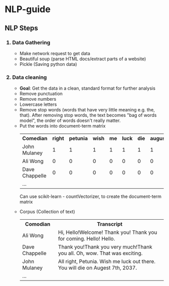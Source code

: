 # NLP-guide

<h2>NLP Steps</h2>
<ol>
<h3><li>Data Gathering</li></h3>
<ul><li>Make network request to get data</li><li>Beautiful soup (parse HTML docs/extract parts of a website)</li><li>Pickle (Saving python data)</li></ul>
<h3><li>Data cleaning</li></h3>
<ul>
<li><b>Goal</b>: Get the data in a clean, standard format for further analysis</li>
<li>Remove punctuation</li><li>Remove numbers</li><li>Lowercase letters</li>
<li>Remove stop words (words that have very little meaning e.g. the, that). After removing stop words, the text becomes "bag of words model", the order of words doesn't really
 matter.</li><li>Put the words into document-term matrix
 <p>
 <table>
 <tr><th>Comedian</th><th>right</th><th>petunia</th><th>wish</th><th>me</th><th>luck</th>
 <th>die</th><th>august</th><th>hello</th><th>thank</th><th>welcome</th><th>wow</th><th>exciting</th></tr>
 
 <tr><td>John Mulaney</td>
 <td>1</td><td>1</td><td>1</td><td>1</td><td>1</td><td>1</td><td>1</td><td>0</td><td>0</td><td>0</td><td>0</td><td>0</td>
 </tr>
 <tr><td>Ali Wong</td>
 <td>0</td><td>0</td><td>0</td><td>0</td><td>0</td><td>0</td><td>0</td><td>3</td><td>2</td><td>0</td><td>0</td><td>0</td>
 </tr>
 <tr><td>Dave Chappelle</td>
 <td>0</td><td>0</td><td>0</td><td>0</td><td>0</td><td>0</td><td>0</td><td>0</td><td>3</td><td>0</td><td>1</td><td>1</td>
 </tr>
 <tr><td>...</td>
 <td></td><td></td><td></td><td></td><td></td><td></td><td></td><td></td><td></td><td></td><td></td><td></td>
 </tr>
 </table></p>
 <p>
 Can use scikit-learn - countVectorizer, to create the document-term matrix
 </p>
 </li>
 <li>Corpus (Collection of text)
 <p>
 <table>
 <tr><th>Comodian</th><th>Transcript</th></tr>
 <tr><td>Ali Wong</td><td>Hi, Hello!Welcome! Thank you! Thank you for coming. Hello! Hello.</td></tr>
 <tr><td>Dave Chappelle</td><td>Thank you!Thank you very much!Thank you all. Oh, wow. That was exciting.</td></tr>
 <tr><td>John Mulaney</td><td>All right, Petunia. Wish me luck out there. You will die on Augest 7th, 2037.</td></tr>
 <tr><td>...</td><td></td></tr>
 </table>
 </p>
 </li>
</ul>
</ol>
